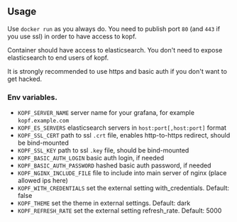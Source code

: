 ## Usage

Use `docker run` as you always do. You need to publish port `80`
(and `443` if you use ssl) in order to have access to kopf.

Container should have access to elasticsearch. You don't
need to expose elasticsearch to end users of kopf.

It is strongly recommended to use https and basic auth
if you don't want to get hacked.

### Env variables.

* `KOPF_SERVER_NAME` server name for your grafana, for example `kopf.example.com`
* `KOPF_ES_SERVERS` elasticsearch servers in `host:port[,host:port]` format
* `KOPF_SSL_CERT` path to ssl `.crt` file, enables http-to-https redirect, should be bind-mounted
* `KOPF_SSL_KEY` path to ssl `.key` file, should be bind-mounted
* `KOPF_BASIC_AUTH_LOGIN` basic auth login, if needed
* `KOPF_BASIC_AUTH_PASSWORD` hashed basic auth password, if needed
* `KOPF_NGINX_INCLUDE_FILE` file to include into main server of nginx (place allowed ips here)
* `KOPF_WITH_CREDENTIALS` set the external setting with_credentials. Default: false
* `KOPF_THEME` set the theme in external settings. Default: dark
* `KOPF_REFRESH_RATE` set the external setting refresh_rate. Default: 5000


